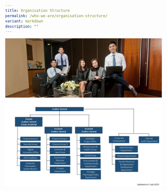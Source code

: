 ```yaml
---
title: Organisation Structure
permalink: /who-we-are/organisation-structure/
variant: markdown
description: ""
---
```


![](/images/PageBanner1.jpg)
![](/images/org_chart_2023___1_jul_2023.jpg)